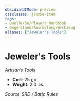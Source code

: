 ```yaml
---
obsidianUIMode: preview
cssclasses: json5e-item
tags:
- Quelle/5e/Players_Handbook
- Gegenstand/Ausrüstung/Werkzeug
aliases: ["Jeweler's Tools"]
---
```

# Jeweler's Tools
*Artisan's Tools*  

- **Cost**: 25 gp
- **Weight**: 2.0 lbs.

*Source: SRD / Basic Rules*